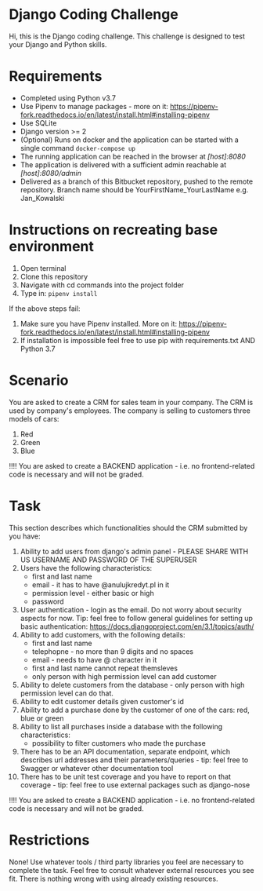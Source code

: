 Django Coding Challenge
=======================
Hi, this is the Django coding challenge. This challenge is designed to test your Django and Python skills.

Requirements
============
- Completed using Python v3.7
- Use Pipenv to manage packages - more on it: https://pipenv-fork.readthedocs.io/en/latest/install.html#installing-pipenv
- Use SQLite
- Django version >= 2
- (Optional) Runs on docker and the application can be started with a single command `docker-compose up`
- The running application can be reached in the browser at *[host]:8080*
- The application is delivered with a sufficient admin reachable at *[host]:8080/admin*
- Delivered as a branch of this Bitbucket repository, pushed to the remote repository. Branch name should be YourFirstName_YourLastName e.g. Jan_Kowalski

Instructions on recreating base environment
========
1. Open terminal
2. Clone this repository
3. Navigate with cd commands into the project folder
4. Type in: `pipenv install`

If the above steps fail:
1. Make sure you have Pipenv installed. More on it: https://pipenv-fork.readthedocs.io/en/latest/install.html#installing-pipenv
2. If installation is impossible feel free to use pip with requirements.txt AND Python 3.7

Scenario
========
You are asked to create a CRM for sales team in your company. The CRM is used by company's employees. The company is selling to customers three models of cars:
1. Red
2. Green 
3. Blue

!!!! You are asked to create a BACKEND application - i.e. no frontend-related code is necessary and will not be graded.

Task
====
This section describes which functionalities should the CRM submitted by you have:

1. Ability to add users from django's admin panel - PLEASE SHARE WITH US USERNAME AND PASSWORD OF THE SUPERUSER
2. Users have the following characteristics:
    - first and last name
    - email - it has to have @anulujkredyt.pl in it
    - permission level - either basic or high
    - password
3. User authentication - login as the email. Do not worry about security aspects for now. Tip: feel free to follow general guidelines for setting up basic authentication: https://docs.djangoproject.com/en/3.1/topics/auth/
4. Ability to add customers, with the following details:
    - first and last name
    - telephopne - no more than 9 digits and no spaces
    - email - needs to have @ character in it
    - first and last name cannot repeat themsleves
    - only person with high permission level can add customer 
5. Ability to delete customers from the database - only person with high permission level can do that.
6. Ability to edit customer details given customer's id
7. Ability to add a purchase done by the customer of one of the cars: red, blue or green
8. Ability to list all purchases inside a database with the following characteristics:
    - possibility to filter customers who made the purchase 
9. There has to be an API documentation, separate endpoint, which describes url addresses and their parameters/queries - tip: feel free to Swagger or whatever other documentation tool
10. There has to be unit test coverage and you have to report on that coverage - tip: feel free to use external packages such as django-nose

!!!! You are asked to create a BACKEND application - i.e. no frontend-related code is necessary and will not be graded.

Restrictions
============
None! Use whatever tools / third party libraries you feel are necessary to complete the task. Feel free to consult whatever external resources you see fit. There is nothing wrong with using already existing resources. 